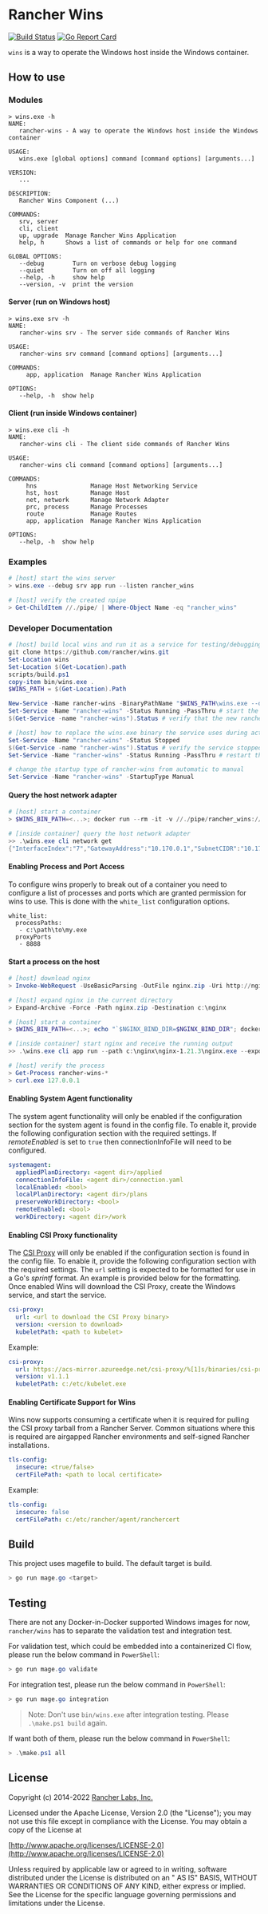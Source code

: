 # Rancher Wins

[![Build Status](https://drone-publish.rancher.io/api/badges/rancher/wins/status.svg?ref=refs/heads/main)](https://drone-pr.rancher.io/rancher/wins)
[![Go Report Card](https://goreportcard.com/badge/github.com/rancher/wins)](https://goreportcard.com/report/github.com/rancher/wins)

`wins` is a way to operate the Windows host inside the Windows container.

## How to use

### Modules

```
> wins.exe -h
NAME:
   rancher-wins - A way to operate the Windows host inside the Windows container

USAGE:
   wins.exe [global options] command [command options] [arguments...]

VERSION:
   ...

DESCRIPTION:
   Rancher Wins Component (...)

COMMANDS:
   srv, server
   cli, client
   up, upgrade  Manage Rancher Wins Application
   help, h      Shows a list of commands or help for one command

GLOBAL OPTIONS:
   --debug        Turn on verbose debug logging
   --quiet        Turn on off all logging
   --help, -h     show help
   --version, -v  print the version

```

#### Server (run on Windows host)

```
> wins.exe srv -h
NAME:
   rancher-wins srv - The server side commands of Rancher Wins

USAGE:
   rancher-wins srv command [command options] [arguments...]

COMMANDS:
     app, application  Manage Rancher Wins Application

OPTIONS:
   --help, -h  show help
```

#### Client (run inside Windows container)

```
> wins.exe cli -h
NAME:
   rancher-wins cli - The client side commands of Rancher Wins

USAGE:
   rancher-wins cli command [command options] [arguments...]

COMMANDS:
     hns               Manage Host Networking Service
     hst, host         Manage Host
     net, network      Manage Network Adapter
     prc, process      Manage Processes
     route             Manage Routes
     app, application  Manage Rancher Wins Application

OPTIONS:
   --help, -h  show help
```

### Examples

``` powershell
# [host] start the wins server
> wins.exe --debug srv app run --listen rancher_wins

# [host] verify the created npipe
> Get-ChildItem //./pipe/ | Where-Object Name -eq "rancher_wins"
```

### Developer Documentation
```powershell
# [host] build local wins and run it as a service for testing/debugging
git clone https://github.com/rancher/wins.git
Set-Location wins
Set-Location $(Get-Location).path
scripts/build.ps1
copy-item bin/wins.exe .
$WINS_PATH = $(Get-Location).Path

New-Service -Name rancher-wins -BinaryPathName "$WINS_PATH\wins.exe --debug srv app run" -DisplayName "Rancher Wins" -StartupType Manual
Set-Service -Name "rancher-wins" -Status Running -PassThru # start the rancher-wins service and output servicecontroller[]
$(Get-Service -name "rancher-wins").Status # verify that the new rancher-wins service is running

# [host] how to replace the wins.exe binary the service uses during active development
Set-Service -Name "rancher-wins" -Status Stopped
$(Get-Service -name "rancher-wins").Status # verify the service stopped
Set-Service -Name "rancher-wins" -Status Running -PassThru # restart the service with the freshly built wins binary

# change the startup type of rancher-wins from automatic to manual
Set-Service -Name "rancher-wins" -StartupType Manual
```

#### Query the host network adapter

``` powershell
# [host] start a container
> $WINS_BIN_PATH=<...>; docker run --rm -it -v //./pipe/rancher_wins://./pipe/rancher_wins -v "$($WINS_BIN_PATH):c:\host\wins" -w c:\host\wins --entrypoint powershell mcr.microsoft.com/windows/servercore:ltsc2019

# [inside container] query the host network adapter
>> .\wins.exe cli network get
{"InterfaceIndex":"7","GatewayAddress":"10.170.0.1","SubnetCIDR":"10.170.0.0/20","HostName":"frank-wins-dev","AddressCIDR":"10.170.15.229/32"}
```

#### Enabling Process and Port Access

To configure wins properly to break out of a container you need to configure a list of processes and ports which are 
granted permission for wins to use. This is done with the `white_list` configuration options.

```
white_list:
  processPaths:
   - c:\path\to\my.exe
  proxyPorts
   - 8888
```

#### Start a process on the host

``` powershell
# [host] download nginx 
> Invoke-WebRequest -UseBasicParsing -OutFile nginx.zip -Uri http://nginx.org/download/nginx-1.21.3.zip

# [host] expand nginx in the current directory
> Expand-Archive -Force -Path nginx.zip -Destination c:\nginx

# [host] start a container
> $WINS_BIN_PATH=<...>; echo "`$NGINX_BIND_DIR=$NGINX_BIND_DIR"; docker run --rm -it -v //./pipe/rancher_wins://./pipe/rancher_wins -v "$($WINS_BIN_PATH):c:\host\wins" -v "c:\nginx:c:\nginx" -w c:\host\wins --entrypoint powershell mcr.microsoft.com/windows/servercore:ltsc2019

# [inside container] start nginx and receive the running output
>> .\wins.exe cli app run --path c:\nginx\nginx-1.21.3\nginx.exe --exposes TCP:80

# [host] verify the process
> Get-Process rancher-wins-*
> curl.exe 127.0.0.1
```

#### Enabling System Agent functionality

The system agent functionality will only be enabled if the configuration section for the system agent is found in the
config file. To enable it, provide the following configuration section with the required settings. If *remoteEnabled* is
set to `true` then connectionInfoFile will need to be configured.

```YAML
systemagent:
  appliedPlanDirectory: <agent dir>/applied
  connectionInfoFile: <agent dir>/connection.yaml
  localEnabled: <bool>
  localPlanDirectory: <agent dir>/plans
  preserveWorkDirectory: <bool>
  remoteEnabled: <bool>
  workDirectory: <agent dir>/work
```

#### Enabling CSI Proxy functionality

The [CSI Proxy](https://github.com/kubernetes-csi/csi-proxy) will only be enabled if the configuration section is found
in the config file. To enable it, provide the following configuration section with the required settings. The `url`
setting is expected to be formatted for use in a Go's *sprintf* format. An example is provided below for the formatting.
Once enabled Wins will download the CSI Proxy, create the Windows service, and start the service.

```YAML
csi-proxy:
  url: <url to download the CSI Proxy binary>
  version: <version to download>
  kubeletPath: <path to kubelet>
```

Example:

```YAML
csi-proxy:
  url: https://acs-mirror.azureedge.net/csi-proxy/%[1]s/binaries/csi-proxy-%[1]s.tar.gz
  version: v1.1.1
  kubeletPath: c:/etc/kubelet.exe
```

#### Enabling Certificate Support for Wins

Wins now supports consuming a certificate when it is required for pulling the CSI proxy tarball from a Rancher Server. 
Common situations where this is required are airgapped Rancher environments and self-signed Rancher installations. 

```yml
tls-config:
  insecure: <true/false>
  certFilePath: <path to local certificate>
```

Example:

```yml
tls-config:
  insecure: false
  certFilePath: c:/etc/rancher/agent/ranchercert
```

## Build

This project uses magefile to build. The default target is build.

``` powershell
> go run mage.go <target>
```

## Testing

There are not any Docker-in-Docker supported Windows images for now, `rancher/wins` has to separate the validation test
and integration test.

For validation test, which could be embedded into a containerized CI flow, please run the below command in `PowerShell`:

``` powershell
> go run mage.go validate
```

For integration test, please run the below command in `PowerShell`:

``` powershell
> go run mage.go integration
```

> Note: Don't use `bin/wins.exe` after integration testing. Please `.\make.ps1 build` again.

If want both of them, please run the below command in `PowerShell`:

``` powershell
> .\make.ps1 all
```

## License

Copyright (c) 2014-2022 [Rancher Labs, Inc.](http://rancher.com)

Licensed under the Apache License, Version 2.0 (the "License"); you may not use this file except in compliance with the
License. You may obtain a copy of the License at

[http://www.apache.org/licenses/LICENSE-2.0](http://www.apache.org/licenses/LICENSE-2.0)

Unless required by applicable law or agreed to in writing, software distributed under the License is distributed on an "
AS IS" BASIS, WITHOUT WARRANTIES OR CONDITIONS OF ANY KIND, either express or implied. See the License for the specific
language governing permissions and limitations under the License.